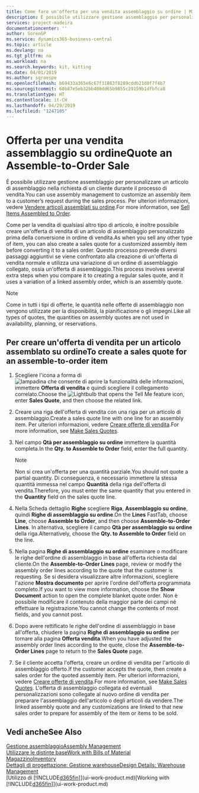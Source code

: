 ```yaml
---
title: Come fare un'offerta per una vendita assemblaggio su ordine | Microsoft Docs
description: È possibile utilizzare gestione assemblaggio per personalizzare un articolo di assemblaggio nella richiesta di un cliente durante il processo di vendita.
services: project-madeira
documentationcenter: ''
author: SorenGP
ms.service: dynamics365-business-central
ms.topic: article
ms.devlang: na
ms.tgt_pltfrm: na
ms.workload: na
ms.search.keywords: kit, kitting
ms.date: 04/01/2019
ms.author: sgroespe
ms.openlocfilehash: b69433a365e6c67f31863f8289cddb21d0f7f4b7
ms.sourcegitcommit: 60b87e5eb32bb408dd65b9855c29159b1dfbfca8
ms.translationtype: HT
ms.contentlocale: it-CH
ms.lasthandoff: 04/29/2019
ms.locfileid: "1247105"
---
```

# <a name="quote-an-assemble-to-order-sale"></a><span data-ttu-id="83086-103">Offerta per una vendita assemblaggio su ordine</span><span class="sxs-lookup"><span data-stu-id="83086-103">Quote an Assemble-to-Order Sale</span></span>
<span data-ttu-id="83086-104">È possibile utilizzare gestione assemblaggio per personalizzare un articolo di assemblaggio nella richiesta di un cliente durante il processo di vendita.</span><span class="sxs-lookup"><span data-stu-id="83086-104">You can use assembly management to customize an assembly item to a customer’s request during the sales process.</span></span> <span data-ttu-id="83086-105">Per ulteriori informazioni, vedere [Vendere articoli assemblati su ordine](assembly-how-to-sell-items-assembled-to-order.md).</span><span class="sxs-lookup"><span data-stu-id="83086-105">For more information, see [Sell Items Assembled to Order](assembly-how-to-sell-items-assembled-to-order.md).</span></span>  

<span data-ttu-id="83086-106">Come per la vendita di qualsiasi altro tipo di articolo, è inoltre possibile creare un'offerta di vendita di un articolo di assemblaggio personalizzato prima della conversione in ordine di vendita.</span><span class="sxs-lookup"><span data-stu-id="83086-106">As when you sell any other type of item, you can also create a sales quote for a customized assembly item before converting it to a sales order.</span></span> <span data-ttu-id="83086-107">Questo processo prevede diversi passaggi aggiuntivi se viene confrontato alla creazione di un'offerta di vendita normale e utilizza una variazione di un ordine di assemblaggio collegato, ossia un'offerta di assemblaggio.</span><span class="sxs-lookup"><span data-stu-id="83086-107">This process involves several extra steps when you compare it to creating a regular sales quote, and it uses a variation of a linked assembly order, which is an assembly quote.</span></span>

> [!NOTE]  
>  <span data-ttu-id="83086-108">Come in tutti i tipi di offerte, le quantità nelle offerte di assemblaggio non vengono utilizzate per la disponibilità, la pianificazione o gli impegni.</span><span class="sxs-lookup"><span data-stu-id="83086-108">Like all types of quotes, the quantities on assembly quotes are not used in availability, planning, or reservations.</span></span>  

## <a name="to-create-a-sales-quote-for-an-assemble-to-order-item"></a><span data-ttu-id="83086-109">Per creare un'offerta di vendita per un articolo assemblato su ordine</span><span class="sxs-lookup"><span data-stu-id="83086-109">To create a sales quote for an assemble-to-order item</span></span>  
1.  <span data-ttu-id="83086-110">Scegliere l'icona a forma di ![lampadina che consente di aprire la funzionalità delle informazioni](media/ui-search/search_small.png "Informazioni sull'operazione che si desidera eseguire"), immettere **Offerta di vendita** e quindi scegliere il collegamento correlato.</span><span class="sxs-lookup"><span data-stu-id="83086-110">Choose the ![Lightbulb that opens the Tell Me feature](media/ui-search/search_small.png "Tell me what you want to do") icon, enter **Sales Quote**, and then choose the related link.</span></span>  
2.  <span data-ttu-id="83086-111">Creare una riga dell'offerta di vendita con una riga per un articolo di assemblaggio.</span><span class="sxs-lookup"><span data-stu-id="83086-111">Create a sales quote line with one line for an assembly item.</span></span> <span data-ttu-id="83086-112">Per ulteriori informazioni, vedere [Creare offerte di vendita](sales-how-make-offers.md).</span><span class="sxs-lookup"><span data-stu-id="83086-112">For more information, see [Make Sales Quotes](sales-how-make-offers.md).</span></span>  
3.  <span data-ttu-id="83086-113">Nel campo **Qtà per assemblaggio su ordine** immettere la quantità completa.</span><span class="sxs-lookup"><span data-stu-id="83086-113">In the **Qty. to Assemble to Order** field, enter the full quantity.</span></span>

    > [!NOTE]  
    >  <span data-ttu-id="83086-114">Non si crea un'offerta per una quantità parziale.</span><span class="sxs-lookup"><span data-stu-id="83086-114">You should not quote a partial quantity.</span></span> <span data-ttu-id="83086-115">Di conseguenza, è necessario immettere la stessa quantità immessa nel campo **Quantità** della riga dell'offerta di vendita.</span><span class="sxs-lookup"><span data-stu-id="83086-115">Therefore, you must enter the same quantity that you entered in the **Quantity** field on the sales quote line.</span></span>  

4.  <span data-ttu-id="83086-116">Nella Scheda dettaglio **Righe** scegliere **Riga**, **Assemblaggio su ordine**, quindi **Righe di assemblaggio su ordine**.</span><span class="sxs-lookup"><span data-stu-id="83086-116">On the **Lines** FastTab, choose **Line**, choose **Assemble to Order**, and then choose **Assemble-to-Order Lines**.</span></span> <span data-ttu-id="83086-117">In alternativa, scegliere il campo **Qtà per assemblaggio su ordine** della riga.</span><span class="sxs-lookup"><span data-stu-id="83086-117">Alternatively, choose the **Qty. to Assemble to Order** field on the line.</span></span>  
5.  <span data-ttu-id="83086-118">Nella pagina **Righe di assemblaggio su ordine** esaminare o modificare le righe dell'ordine di assemblaggio in base all'offerta richiesta dal cliente.</span><span class="sxs-lookup"><span data-stu-id="83086-118">On the **Assemble-to-Order Lines** page, review or modify the assembly order lines according to the quote that the customer is requesting.</span></span> <span data-ttu-id="83086-119">Se si desidera visualizzare altre informazioni, scegliere l'azione **Mostra documento** per aprire l'ordine dell'offerta programmata completo.</span><span class="sxs-lookup"><span data-stu-id="83086-119">If you want to view more information, choose the **Show Document** action to open the complete blanket quote order.</span></span> <span data-ttu-id="83086-120">Non è possibile modificare il contenuto della maggior parte dei campi né effettuare la registrazione.</span><span class="sxs-lookup"><span data-stu-id="83086-120">You cannot change the contents of most fields, and you cannot post.</span></span>  
6.  <span data-ttu-id="83086-121">Dopo avere rettificato le righe dell'ordine di assemblaggio in base all'offerta, chiudere la pagina **Righe di assemblaggio su ordine** per tornare alla pagina **Offerta vendita**.</span><span class="sxs-lookup"><span data-stu-id="83086-121">When you have adjusted the assembly order lines according to the quote, close the **Assemble-to-Order Lines** page to return to the **Sales Quote** page.</span></span>  
7.  <span data-ttu-id="83086-122">Se il cliente accetta l'offerta, creare un ordine di vendita per l'articolo di assemblaggio offerto.</span><span class="sxs-lookup"><span data-stu-id="83086-122">If the customer accepts the quote, then create a sales order for the quoted assembly item.</span></span> <span data-ttu-id="83086-123">Per ulteriori informazioni, vedere [Creare offerte di vendita](sales-how-make-offers.md).</span><span class="sxs-lookup"><span data-stu-id="83086-123">For more information, see [Make Sales Quotes](sales-how-make-offers.md).</span></span> <span data-ttu-id="83086-124">L'offerta di assemblaggio collegata ed eventuali personalizzazioni sono collegate al nuovo ordine di vendita per preparare l'assemblaggio dell'articolo o degli articoli da vendere.</span><span class="sxs-lookup"><span data-stu-id="83086-124">The linked assembly quote and any customizations are linked to that new sales order to prepare for assembly of the item or items to be sold.</span></span>  

## <a name="see-also"></a><span data-ttu-id="83086-125">Vedi anche</span><span class="sxs-lookup"><span data-stu-id="83086-125">See Also</span></span>  
[<span data-ttu-id="83086-126">Gestione assemblaggio</span><span class="sxs-lookup"><span data-stu-id="83086-126">Assembly Management</span></span>](assembly-assemble-items.md)  
[<span data-ttu-id="83086-127">Utilizzare le distinte base</span><span class="sxs-lookup"><span data-stu-id="83086-127">Work with Bills of Material</span></span>](inventory-how-work-BOMs.md)  
[<span data-ttu-id="83086-128">Magazzino</span><span class="sxs-lookup"><span data-stu-id="83086-128">Inventory</span></span>](inventory-manage-inventory.md)  
[<span data-ttu-id="83086-129">Dettagli di progettazione: Gestione warehouse</span><span class="sxs-lookup"><span data-stu-id="83086-129">Design Details: Warehouse Management</span></span>](design-details-warehouse-management.md)  
<span data-ttu-id="83086-130">[Utilizzo di [!INCLUDE[d365fin](includes/d365fin_md.md)]](ui-work-product.md)</span><span class="sxs-lookup"><span data-stu-id="83086-130">[Working with [!INCLUDE[d365fin](includes/d365fin_md.md)]](ui-work-product.md)</span></span>
